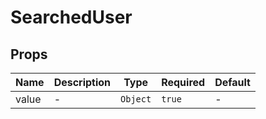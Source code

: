 # SearchedUser

## Props

<!-- @vuese:SearchedUser:props:start -->
|Name|Description|Type|Required|Default|
|---|---|---|---|---|
|value|-|`Object`|`true`|-|

<!-- @vuese:SearchedUser:props:end -->


